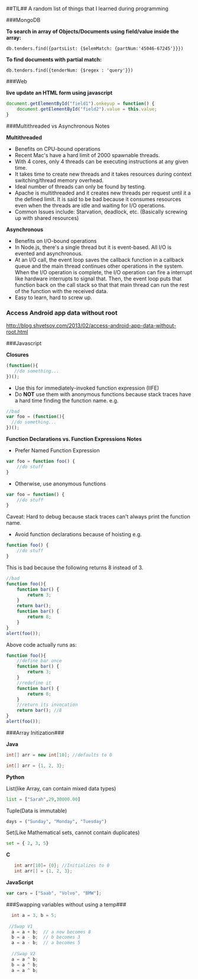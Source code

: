##TIL##
A random list of things that I learned during programming

###MongoDB

**To search in array of Objects/Documents using field/value inside the array:**

`db.tenders.find({partsList: {$elemMatch: {partNum:'45046-67245'}}})`

**To find documents with partial match:**

`db.tenders.find({tenderNum: {$regex : 'query'}})`

###Web

**live update an HTML form using javascript**
```javascript
document.getElementById("field1").onkeyup = function() {
    document.getElementById("field2").value = this.value;   
}
```

###Multithreaded vs Asynchronous Notes

**Multithreaded**

* Benefits on CPU-bound operations
* Recent Mac's have a hard limit of 2000 spawnable threads.
* With 4 cores, only 4 threads can be executing instructions at any given time.
* It takes time to create new threads and it takes resources during context switching/thread memory overhead.
* Ideal number of threads can only be found by testing.
* Apache is multithreaded and it creates new threads per request until it a the defined limit. It is said to be bad because it consumes resources even when the threads are idle and waiting  for I/O operations.
* Common Issues include: Starvation, deadlock, etc. (Basically screwing up with shared resources)

**Asynchronous**

* Benefits on I/O-bound operations
* In Node.js, there's a single thread but it is event-based. All I/O is evented and asynchronous.
* At an I/O call, the event loop saves the callback function in a callback queue and the main thread continues other operations in the system. When the I/O operation is complete, the I/O operation can fire a interrupt like hardware interrupts to signal that. Then, the event loop puts that function back on the call stack so that that main thread can run the rest of the function with the received data.
* Easy to learn, hard to screw up.

### Access Android app data without root
http://blog.shvetsov.com/2013/02/access-android-app-data-without-root.html

###Javascript

**Closures**

```javascript
(function(){
   //do something...
})();
```

* Use this for immediately-invoked function expression (IIFE)
* Do __NOT__ use them with anonymous functions because stack traces have a hard time finding the function name. e.g.

```javascript
//bad
var foo = (function(){
  //do something...
})();
```

**Function Declarations vs. Function Expressions Notes**

* Prefer Named Function Expression
```javascript
var foo = function foo() {
	//do stuff
}
```
* Otherwise, use anonymous functions
```javascript
var foo = function() {
	//do stuff
}
```
Caveat: Hard to debug because stack traces can't always print the function name.

* Avoid function declarations because of hoisting e.g.
```javascript
function foo() {
	//do stuff
}
```

This is bad because the following returns 8 instead of 3.

```javascript
//bad
function foo(){
    function bar() {
        return 3;
    }
    return bar();
    function bar() {
        return 8;
    }
}
alert(foo());
```

Above code actually runs as:

```javascript
function foo(){
    //define bar once
    function bar() {
        return 3;
    }
    //redefine it
    function bar() {
        return 8;
    }
    //return its invocation
    return bar(); //8
}
alert(foo());
```

###Array Initization###

**Java**

```Java
int[] arr = new int[10]; //defaults to 0

int[] arr = {1, 2, 3};
```

**Python**

List(like Array, can contain mixed data types)

```Python
list = ["Sarah",29,30000.00]
```

Tuple(Data is immutable)

```Python
days = ("Sunday", "Monday", "Tuesday")
```

Set(Like Mathematical sets, cannot contain duplicates)

```Python
set = { 2, 3, 5}
```


**C**

```C
   int arr[10]= {0}; //Initializes to 0
   int arr[] = {1, 2, 3};
```

**JavaScript**

```JavaScript
var cars = ["Saab", "Volvo", "BMW"]; 
```

###Swapping variables without using a temp###

```C
  int a = 3, b = 5;
 
 //Swap V1
  a = a + b;  // a now becomes 8
  b = a - b;  // b becomes 3
  a = a - b;  // a becomes 5
  
  //Swap V2
  a = a ^ b;
  b = a ^ b;
  a = a ^ b;
  ```

